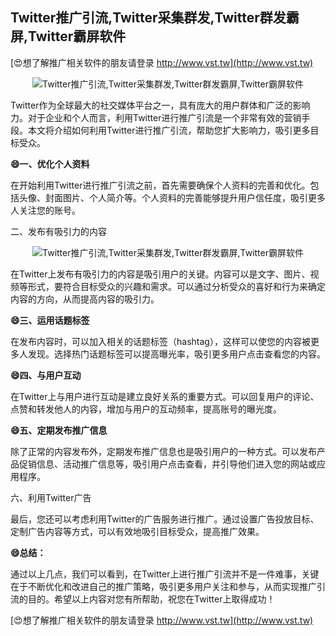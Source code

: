 ## **Twitter推广引流,Twitter采集群发,Twitter群发霸屏,Twitter霸屏软件**

[😍想了解推广相关软件的朋友请登录 http://www.vst.tw](http://www.vst.tw)

 <center><img src="https://vst.tw/MP4/tuiguang/png/4.png" alt="Twitter推广引流,Twitter采集群发,Twitter群发霸屏,Twitter霸屏软件"></center>

Twitter作为全球最大的社交媒体平台之一，具有庞大的用户群体和广泛的影响力。对于企业和个人而言，利用Twitter进行推广引流是一个非常有效的营销手段。本文将介绍如何利用Twitter进行推广引流，帮助您扩大影响力，吸引更多目标受众。

**😄一、优化个人资料**

在开始利用Twitter进行推广引流之前，首先需要确保个人资料的完善和优化。包括头像、封面图片、个人简介等。个人资料的完善能够提升用户信任度，吸引更多人关注您的账号。

二、发布有吸引力的内容

 <center><img src="https://vst.tw/MP4/tuiguang/png/5.png" alt="Twitter推广引流,Twitter采集群发,Twitter群发霸屏,Twitter霸屏软件"></center>

在Twitter上发布有吸引力的内容是吸引用户的关键。内容可以是文字、图片、视频等形式，要符合目标受众的兴趣和需求。可以通过分析受众的喜好和行为来确定内容的方向，从而提高内容的吸引力。

**😄三、运用话题标签**

在发布内容时，可以加入相关的话题标签（hashtag），这样可以使您的内容被更多人发现。选择热门话题标签可以提高曝光率，吸引更多用户点击查看您的内容。

**😄四、与用户互动**

在Twitter上与用户进行互动是建立良好关系的重要方式。可以回复用户的评论、点赞和转发他人的内容，增加与用户的互动频率，提高账号的曝光度。

**😄五、定期发布推广信息**

除了正常的内容发布外，定期发布推广信息也是吸引用户的一种方式。可以发布产品促销信息、活动推广信息等，吸引用户点击查看，并引导他们进入您的网站或应用程序。

六、利用Twitter广告

最后，您还可以考虑利用Twitter的广告服务进行推广。通过设置广告投放目标、定制广告内容等方式，可以有效地吸引目标受众，提高推广效果。

**😄总结：**

通过以上几点，我们可以看到，在Twitter上进行推广引流并不是一件难事，关键在于不断优化和改进自己的推广策略，吸引更多用户关注和参与，从而实现推广引流的目的。希望以上内容对您有所帮助，祝您在Twitter上取得成功！

[😍想了解推广相关软件的朋友请登录 http://www.vst.tw](http://www.vst.tw)



